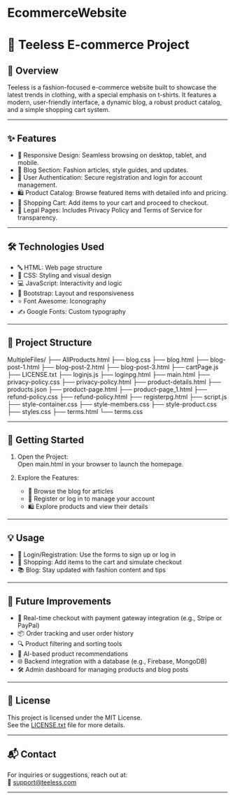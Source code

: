 # EcommerceWebsite
# 👕 Teeless E-commerce Project

## 📝 Overview
Teeless is a fashion-focused e-commerce website built to showcase the latest trends in clothing, with a special emphasis on t-shirts. It features a modern, user-friendly interface, a dynamic blog, a robust product catalog, and a simple shopping cart system.

---

## ✨ Features
- 📱 Responsive Design: Seamless browsing on desktop, tablet, and mobile.
- 📰 Blog Section: Fashion articles, style guides, and updates.
- 🔐 User Authentication: Secure registration and login for account management.
- 🛍 Product Catalog: Browse featured items with detailed info and pricing.
- 🛒 Shopping Cart: Add items to your cart and proceed to checkout.
- 📄 Legal Pages: Includes Privacy Policy and Terms of Service for transparency.

---

## 🛠 Technologies Used 
- 🔤 HTML: Web page structure  
- 🎨 CSS: Styling and visual design  
- 💻 JavaScript: Interactivity and logic  
- 🧰 Bootstrap: Layout and responsiveness  
- ⭐ Font Awesome: Iconography  
- ✍ Google Fonts: Custom typography  

---

## 📁 Project Structure


MultipleFiles/
├── AllProducts.html
├── blog.css
├── blog.html
├── blog-post-1.html
├── blog-post-2.html
├── blog-post-3.html
├── cartPage.js
├── LICENSE.txt
├── loginjs.js
├── loginpg.html
├── main.html
├── privacy-policy.css
├── privacy-policy.html
├── product-details.html
├── products.json
├── product-page.html
├── product-page\_1.html
├── refund-policy.css
├── refund-policy.html
├── registerpg.html
├── script.js
├── style-container.css
├── style-members.css
├── style-product.css
├── styles.css
├── terms.html
└── terms.css



---

## 🚀 Getting Started

1. Open the Project:  
   Open main.html in your browser to launch the homepage.

2. Explore the Features:
   - 📰 Browse the blog for articles  
   - 🔑 Register or log in to manage your account  
   - 🛍 Explore products and view their details  

---

## 💡 Usage

- 🔐 Login/Registration: Use the forms to sign up or log in  
- 🛒 Shopping: Add items to the cart and simulate checkout  
- 📚 Blog: Stay updated with fashion content and tips  

---

## 🌟 Future Improvements

- 🧾 Real-time checkout with payment gateway integration (e.g., Stripe or PayPal)  
- 📦 Order tracking and user order history  
- 🔍 Product filtering and sorting tools  
- 🧠 AI-based product recommendations  
- 🌐 Backend integration with a database (e.g., Firebase, MongoDB)  
- 🛠 Admin dashboard for managing products and blog posts  

---

## 📄 License

This project is licensed under the MIT License.  
See the [LICENSE.txt](./LICENSE.txt) file for more details.

---

## 📬 Contact

For inquiries or suggestions, reach out at:  
📧 [support@teeless.com](mailto:support@teeless.com)

---
